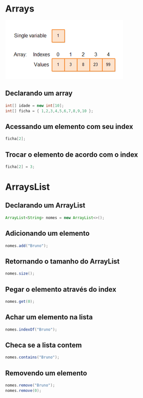 # Arrays

![](../../media/java-arrays-1.png)

## Declarando um array
```java
int[] idade = new int[10];
int[] ficha = { 1,2,3,4,5,6,7,8,9,10 };
```
## Acessando um elemento com seu index

```java
ficha[2];
```
## Trocar o elemento de acordo com o index

```java
ficha[2] = 3;
```

# ArraysList

## Declarando um ArrayList

```java
ArrayList<String> nomes = new ArrayList<>();
```

## Adicionando um elemento
```java
nomes.add("Bruno");
```
## Retornando o tamanho do ArrayList
```java
nomes.size();
```

## Pegar o elemento através do index
```java
nomes.get(0);
```

## Achar um elemento na lista

```java
nomes.indexOf("Bruno");
```

## Checa se a lista contem
```java
nomes.contains("Bruno");
```

## Removendo um elemento
```java
nomes.remove("Bruno");
nomes.remove(0);
```
